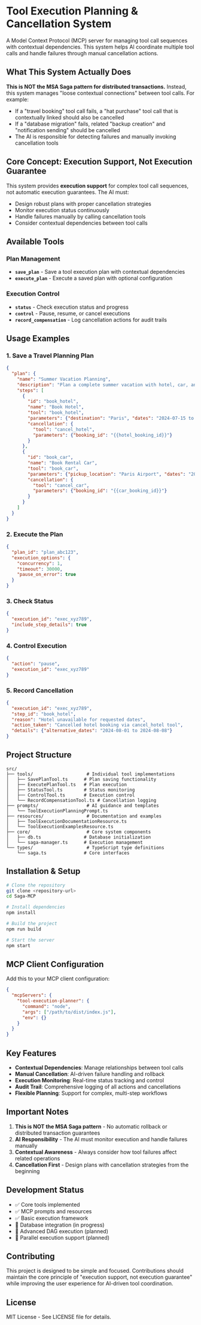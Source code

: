 # Tool Execution Planning & Cancellation System

A Model Context Protocol (MCP) server for managing tool call sequences with contextual dependencies. This system helps AI coordinate multiple tool calls and handle failures through manual cancellation actions.

## What This System Actually Does

**This is NOT the MSA Saga pattern for distributed transactions.** Instead, this system manages "loose contextual connections" between tool calls. For example:

- If a "travel booking" tool call fails, a "hat purchase" tool call that is contextually linked should also be cancelled
- If a "database migration" fails, related "backup creation" and "notification sending" should be cancelled
- The AI is responsible for detecting failures and manually invoking cancellation tools

## Core Concept: Execution Support, Not Execution Guarantee

This system provides **execution support** for complex tool call sequences, not automatic execution guarantees. The AI must:

- Design robust plans with proper cancellation strategies
- Monitor execution status continuously
- Handle failures manually by calling cancellation tools
- Consider contextual dependencies between tool calls

## Available Tools

### Plan Management
- **`save_plan`** - Save a tool execution plan with contextual dependencies
- **`execute_plan`** - Execute a saved plan with optional configuration

### Execution Control
- **`status`** - Check execution status and progress
- **`control`** - Pause, resume, or cancel executions
- **`record_compensation`** - Log cancellation actions for audit trails

## Usage Examples

### 1. Save a Travel Planning Plan
```json
{
  "plan": {
    "name": "Summer Vacation Planning",
    "description": "Plan a complete summer vacation with hotel, car, and activities",
    "steps": [
      {
        "id": "book_hotel",
        "name": "Book Hotel",
        "tool": "book_hotel",
        "parameters": {"destination": "Paris", "dates": "2024-07-15 to 2024-07-22"},
        "cancellation": {
          "tool": "cancel_hotel",
          "parameters": {"booking_id": "{{hotel_booking_id}}"}
        }
      },
      {
        "id": "book_car",
        "name": "Book Rental Car",
        "tool": "book_car",
        "parameters": {"pickup_location": "Paris Airport", "dates": "2024-07-15 to 2024-07-22"},
        "cancellation": {
          "tool": "cancel_car",
          "parameters": {"booking_id": "{{car_booking_id}}"}
        }
      }
    ]
  }
}
```

### 2. Execute the Plan
```json
{
  "plan_id": "plan_abc123",
  "execution_options": {
    "concurrency": 1,
    "timeout": 30000,
    "pause_on_error": true
  }
}
```

### 3. Check Status
```json
{
  "execution_id": "exec_xyz789",
  "include_step_details": true
}
```

### 4. Control Execution
```json
{
  "action": "pause",
  "execution_id": "exec_xyz789"
}
```

### 5. Record Cancellation
```json
{
  "execution_id": "exec_xyz789",
  "step_id": "book_hotel",
  "reason": "Hotel unavailable for requested dates",
  "action_taken": "Cancelled hotel booking via cancel_hotel tool",
  "details": {"alternative_dates": "2024-08-01 to 2024-08-08"}
}
```

## Project Structure

```
src/
├── tools/                    # Individual tool implementations
│   ├── SavePlanTool.ts      # Plan saving functionality
│   ├── ExecutePlanTool.ts   # Plan execution
│   ├── StatusTool.ts        # Status monitoring
│   ├── ControlTool.ts       # Execution control
│   └── RecordCompensationTool.ts # Cancellation logging
├── prompts/                  # AI guidance and templates
│   └── ToolExecutionPlanningPrompt.ts
├── resources/                # Documentation and examples
│   ├── ToolExecutionDocumentationResource.ts
│   └── ToolExecutionExamplesResource.ts
├── core/                     # Core system components
│   ├── db.ts                # Database initialization
│   └── saga-manager.ts      # Execution management
└── types/                    # TypeScript type definitions
    └── saga.ts              # Core interfaces
```

## Installation & Setup

```bash
# Clone the repository
git clone <repository-url>
cd Saga-MCP

# Install dependencies
npm install

# Build the project
npm run build

# Start the server
npm start
```

## MCP Client Configuration

Add this to your MCP client configuration:

```json
{
  "mcpServers": {
    "tool-execution-planner": {
      "command": "node",
      "args": ["/path/to/dist/index.js"],
      "env": {}
    }
  }
}
```

## Key Features

- **Contextual Dependencies**: Manage relationships between tool calls
- **Manual Cancellation**: AI-driven failure handling and rollback
- **Execution Monitoring**: Real-time status tracking and control
- **Audit Trail**: Comprehensive logging of all actions and cancellations
- **Flexible Planning**: Support for complex, multi-step workflows

## Important Notes

1. **This is NOT the MSA Saga pattern** - No automatic rollback or distributed transaction guarantees
2. **AI Responsibility** - The AI must monitor execution and handle failures manually
3. **Contextual Awareness** - Always consider how tool failures affect related operations
4. **Cancellation First** - Design plans with cancellation strategies from the beginning

## Development Status

- ✅ Core tools implemented
- ✅ MCP prompts and resources
- ✅ Basic execution framework
- 🔄 Database integration (in progress)
- 🔄 Advanced DAG execution (planned)
- 🔄 Parallel execution support (planned)

## Contributing

This project is designed to be simple and focused. Contributions should maintain the core principle of "execution support, not execution guarantee" while improving the user experience for AI-driven tool coordination.

## License

MIT License - See LICENSE file for details.
